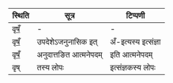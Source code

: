 | स्थिति | सूत्र | टिप्पणी |
| ----- | ------- | ------ |
| वृषँ॒ | - | - |
| वृषँ॒ | उपदेशेऽजनुनासिक इत् | अँ-इत्यस्य इत्संज्ञा |
| वृषँ॒ | अनुदात्तङित आत्मनेपदम् | इति आत्मनेपदम् |
| वृष् | तस्य लोपः | इत्संज्ञकस्य लोपः |

